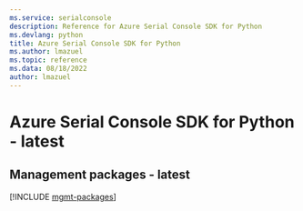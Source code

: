 ```yaml
---
ms.service: serialconsole
description: Reference for Azure Serial Console SDK for Python
ms.devlang: python
title: Azure Serial Console SDK for Python
ms.author: lmazuel
ms.topic: reference
ms.data: 08/18/2022
author: lmazuel
---
```

# Azure Serial Console SDK for Python - latest

## Management packages - latest
[!INCLUDE [mgmt-packages](serial-console-mgmt-index.md)]
